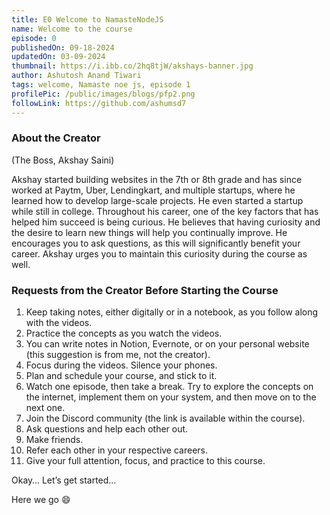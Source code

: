 ```yaml
---
title: E0 Welcome to NamasteNodeJS
name: Welcome to the course
episode: 0
publishedOn: 09-18-2024
updatedOn: 03-09-2024
thumbnail: https://i.ibb.co/2hq8tjW/akshays-banner.jpg
author: Ashutosh Anand Tiwari
tags: welcome, Namaste noe js, episode 1
profilePic: /public/images/blogs/pfp2.png
followLink: https://github.com/ashumsd7
---
```




### About the Creator 
(The Boss, Akshay Saini)

Akshay started building websites in the 7th or 8th grade and has since worked at Paytm, Uber, Lendingkart, and multiple startups, where he learned how to develop large-scale projects. He even started a startup while still in college. Throughout his career, one of the key factors that has helped him succeed is being curious. He believes that having curiosity and the desire to learn new things will help you continually improve. He encourages you to ask questions, as this will significantly benefit your career. Akshay urges you to maintain this curiosity during the course as well.

### Requests from the Creator Before Starting the Course

1. Keep taking notes, either digitally or in a notebook, as you follow along with the videos.
2. Practice the concepts as you watch the videos.
3. You can write notes in Notion, Evernote, or on your personal website (this suggestion is from me, not the creator).
4. Focus during the videos. Silence your phones.
5. Plan and schedule your course, and stick to it.
6. Watch one episode, then take a break. Try to explore the concepts on the internet, implement them on your system, and then move on to the next one.
7. Join the Discord community (the link is available within the course).
8. Ask questions and help each other out.
9. Make friends.
10. Refer each other in your respective careers.
11. Give your full attention, focus, and practice to this course.

Okay… Let’s get started…

Here we go 😄
